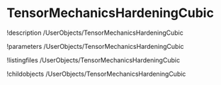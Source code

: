 <!-- MOOSE Documentation Stub: Remove this when content is added. -->

# TensorMechanicsHardeningCubic
!description /UserObjects/TensorMechanicsHardeningCubic

!parameters /UserObjects/TensorMechanicsHardeningCubic

!listingfiles /UserObjects/TensorMechanicsHardeningCubic

!childobjects /UserObjects/TensorMechanicsHardeningCubic
